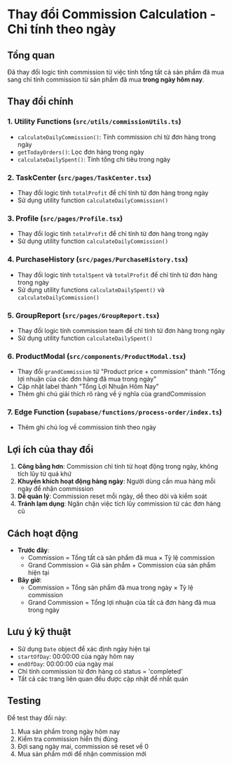 # Thay đổi Commission Calculation - Chỉ tính theo ngày

## Tổng quan
Đã thay đổi logic tính commission từ việc tính tổng tất cả sản phẩm đã mua sang chỉ tính commission từ sản phẩm đã mua **trong ngày hôm nay**.

## Thay đổi chính

### 1. Utility Functions (`src/utils/commissionUtils.ts`)
- `calculateDailyCommission()`: Tính commission chỉ từ đơn hàng trong ngày
- `getTodayOrders()`: Lọc đơn hàng trong ngày
- `calculateDailySpent()`: Tính tổng chi tiêu trong ngày

### 2. TaskCenter (`src/pages/TaskCenter.tsx`)
- Thay đổi logic tính `totalProfit` để chỉ tính từ đơn hàng trong ngày
- Sử dụng utility function `calculateDailyCommission()`

### 3. Profile (`src/pages/Profile.tsx`)
- Thay đổi logic tính `totalProfit` để chỉ tính từ đơn hàng trong ngày
- Sử dụng utility function `calculateDailyCommission()`

### 4. PurchaseHistory (`src/pages/PurchaseHistory.tsx`)
- Thay đổi logic tính `totalSpent` và `totalProfit` để chỉ tính từ đơn hàng trong ngày
- Sử dụng utility functions `calculateDailySpent()` và `calculateDailyCommission()`

### 5. GroupReport (`src/pages/GroupReport.tsx`)
- Thay đổi logic tính commission team để chỉ tính từ đơn hàng trong ngày
- Sử dụng utility function `calculateDailySpent()`

### 6. ProductModal (`src/components/ProductModal.tsx`)
- Thay đổi `grandCommission` từ "Product price + commission" thành "Tổng lợi nhuận của các đơn hàng đã mua trong ngày"
- Cập nhật label thành "Tổng Lợi Nhuận Hôm Nay"
- Thêm ghi chú giải thích rõ ràng về ý nghĩa của grandCommission

### 7. Edge Function (`supabase/functions/process-order/index.ts`)
- Thêm ghi chú log về commission tính theo ngày

## Lợi ích của thay đổi

1. **Công bằng hơn**: Commission chỉ tính từ hoạt động trong ngày, không tích lũy từ quá khứ
2. **Khuyến khích hoạt động hàng ngày**: Người dùng cần mua hàng mỗi ngày để nhận commission
3. **Dễ quản lý**: Commission reset mỗi ngày, dễ theo dõi và kiểm soát
4. **Tránh lạm dụng**: Ngăn chặn việc tích lũy commission từ các đơn hàng cũ

## Cách hoạt động

- **Trước đây**: 
  - Commission = Tổng tất cả sản phẩm đã mua × Tỷ lệ commission
  - Grand Commission = Giá sản phẩm + Commission của sản phẩm hiện tại
- **Bây giờ**: 
  - Commission = Tổng sản phẩm đã mua trong ngày × Tỷ lệ commission
  - Grand Commission = Tổng lợi nhuận của tất cả đơn hàng đã mua trong ngày

## Lưu ý kỹ thuật

- Sử dụng `Date` object để xác định ngày hiện tại
- `startOfDay`: 00:00:00 của ngày hôm nay
- `endOfDay`: 00:00:00 của ngày mai
- Chỉ tính commission từ đơn hàng có status = 'completed'
- Tất cả các trang liên quan đều được cập nhật để nhất quán

## Testing

Để test thay đổi này:
1. Mua sản phẩm trong ngày hôm nay
2. Kiểm tra commission hiển thị đúng
3. Đợi sang ngày mai, commission sẽ reset về 0
4. Mua sản phẩm mới để nhận commission mới
